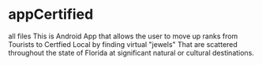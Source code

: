 # appCertified
all files
This is Android App that allows the user to move up ranks from Tourists to Certfied Local by finding virtual "jewels"
That are scattered throughout the state of Florida at significant natural or cultural destinations. 
